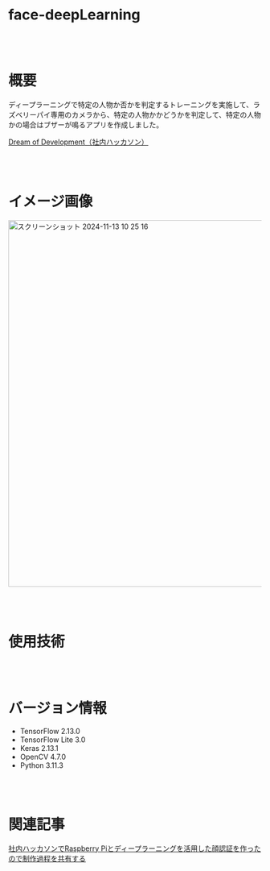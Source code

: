 
# face-deepLearning




<br><br>

# 概要

ディープラーニングで特定の人物か否かを判定するトレーニングを実施して、ラズベリーパイ専用のカメラから、特定の人物かかどうかを判定して、特定の人物かの場合はブザーが鳴るアプリを作成しました。

[Dream of Development（社内ハッカソン）](https://www.arsaga.jp/news/dream-of-development-report-20230801/)

<br><br>

# イメージ画像

<img width="728" alt="スクリーンショット 2024-11-13 10 25 16" src="https://github.com/user-attachments/assets/5956a3d7-de18-4116-8f93-dd40c5812c18">


<br><br>

# 使用技術



<br><br>

# バージョン情報

- TensorFlow	2.13.0
- TensorFlow Lite	3.0
- Keras	2.13.1
- OpenCV	4.7.0
- Python	3.11.3


<br><br>

# 関連記事

[社内ハッカソンでRaspberry Piとディープラーニングを活用した顔認証を作ったので制作過程を共有する](https://zenn.dev/arsaga/articles/7a82079640542e)

